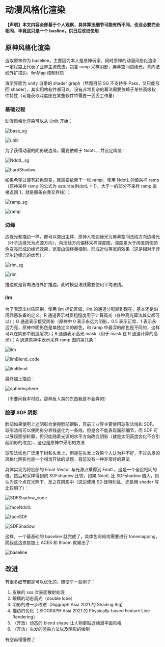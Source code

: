 # 动漫风格化渲染

**【声明】本文内容全部基于个人观察，具体算法细节可能有所不同，也没必要完全相同，毕竟这只是一个 basline，供日后改进使用**

## 原神风格化渲染

选取原神作为 baseline，主要因为本人是原神玩家，同时原神的动漫风格化渲染一定程度上代表了业界主流做法，包含 ramp 采样阴影，屏幕空间边缘光，背向法线外扩描边，ilmMap 控制材质

演示界面为 unity 自带的 shader graph（然而目前 SG 不支持多 Pass，又只能写回 shader），其实用啥软件都可以，没有非常复杂的算法需要依赖于某些高级软件特性（可能获取深度图在某些软件中需要一丢丢工作量）

### 基础过程

动漫风格化渲染可以从 Unlit 开始：

![base_sg](/img/base_sg.png)

![unlit](/img/unlit.png)

为了获得动漫的阴影硬边缘，需要依赖于 NdotL，并设定阈值：

![NdotL_sg](/img/NdotL_sg.png)

![hardShadow](/img/hardShadow.png)

如果希望过渡有彩色渐变，就需要依赖于一张 ramp，使用 NdotL 的值采样 ramp（原神采样 ramp 的公式为 saturate(NdotL + 1)，大于一的部分不采样 ramp 直接返回 1，就是那条白黄交界线）：

![ramp_sg](/img/ramp_sg.png)

![ramp](/img/ramp.png)

### 边缘

边缘光和描边一样，都可以突出主体，原神人物边缘光为屏幕空间法线方向边缘光（叶子边缘光为光源方向），向法线方向偏移采样深度图，深度差大于阈值则使颜色变亮形成边缘光效果，宽度由偏移量控制，形成近似等宽的效果（这是相对于菲涅尔边缘光的优势）：

![rim_sg](/img/rim_sg.png)

![rim](/img/rim.png)

描边就是背向法线外扩描边，此时模型法线需要使用平均法线。

### ilm

为了表现出材质区别，使用 ilm 标记区域，ilm 的通道分配直到现在，基本还是沿用罪恶装备的定义。R 通道表示材质粗糙度用于计算高光（各种高光算法其实都可以）；G 通道表示接受阴影（原神中 0 表示永远为阴影，0.5 表示正常，1 表示永远为亮，原神中阴影色是单独定义的颜色，和 ramp 中最深的颜色是不同的，这样可以在阴影中创造层次）；B 通道表示高光 mask（用于 mask 在 R 通道计算的高光）；A 通道原神中表示采样 ramp 图的第几条：

![ilm](/img/ilm.png)

![ilmBlend_code](/img/ilmBlend_code.png)

![ilmBlend](/img/ilmBlend.png)

最终加上描边：

![sphere](https://i.imgur.com/xCl4uy6.png)sphere

（不要问我本村线，那种反人类的东西我是不会弄的）

### 脸部 SDF 阴影

脸部如果使用上述阴影会使得脸部很脏，目前工业界主要使用球形法线和 SDF。球形法线可以使阴影分界线退化为一条线，但是会不能表现面部细节，而 SDF 可以展现面部轮廓，但只能随着光源的水平方向改变阴影（就是太阳高度变化不会引起阴影的改变），这也是原神中采用的方法

球形法线也广泛用于树和头发上，但是在头发上效果个人认为并不好，不过头发的风格化阴影也是一个相当开放的话题，目前没有一种非常好的算法

具体实现为将脸部的 Front Vector 与光源点乘得到 FdotL，这是一个全脸相同的值，然后和采样得到的 SDFshadow 比较，如果 NdotL 比 SDFshadow 值大，则认为这个点在光照下，反之在阴影中（这边使用 SG 连特别乱，还是用 shader 写比较明了）：

![SDFShadow_code](/img/SDFShadow_code.png)

![faceNdotL](/img/faceNdotL.png)

![faceSDF](/img/faceSDF.png)

![SDFShadow](/img/SDFShadow.png)

这样，一个最基础的 baseline 就完成了，具体色彩倾向需要进行 tonemapping，而我这边直接加上 ACES 和 Bloom 就输出了：

![baseline](/img/baseline.png)

## 改进

有很多细节都是可以优化的，随便举一些例子：

1. 皮肤的 sss 次表面散射处理
2. 眼睛的动态高光（double lobe）
3. 阴影的进一步改进（Siggraph Asia 2021 的 Shading Rig)
4. 描边的优化（ SIGGRAPH Asia 2021 的 Physically-based Feature Line Rendering）
5. （开放）动态的 blend shape 让人物更贴近动漫平面风格
6. （开放）头发的渲染方法以及阴影的绘制

有空再慢慢做了
